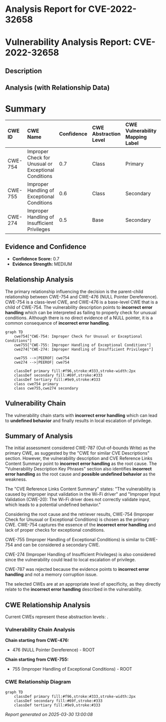 # Analysis Report for CVE-2022-32658

# Vulnerability Analysis Report: CVE-2022-32658

## Description



## Analysis (with Relationship Data)

# Summary
| CWE ID  | CWE Name                                                                                     | Confidence | CWE Abstraction Level | CWE Vulnerability Mapping Label | CWE-Vulnerability Mapping Notes |
| :-------- | :------------------------------------------------------------------------------------------- | :---------- | :---------------------- | :------------------------------ | :------------------------------ |
| CWE-754 | Improper Check for Unusual or Exceptional Conditions | 0.7        | Class                   | Primary                       | Allowed-with-Review             |
| CWE-755 | Improper Handling of Exceptional Conditions                                                        | 0.6       | Class                   | Secondary                       | Discouraged                     |
| CWE-274 | Improper Handling of Insufficient Privileges                                                           | 0.5       | Base                  | Secondary                      | Discouraged                     |

## Evidence and Confidence

*   **Confidence Score:** 0.7
*   **Evidence Strength:** MEDIUM

## Relationship Analysis
The primary relationship influencing the decision is the parent-child relationship between CWE-754 and CWE-476 (NULL Pointer Dereference). CWE-754 is a class-level CWE, and CWE-476 is a base-level CWE that is a child of CWE-754. The vulnerability description points to **incorrect error handling** which can be interpreted as failing to properly check for unusual conditions. Although there is no direct evidence of a NULL pointer, it is a common consequence of **incorrect error handling**.

```mermaid
graph TD
    cwe754["CWE-754: Improper Check for Unusual or Exceptional Conditions"]
    cwe755["CWE-755: Improper Handling of Exceptional Conditions"]
    cwe274["CWE-274: Improper Handling of Insufficient Privileges"]
    
    cwe755 -->|PEEROF| cwe754
    cwe274 -->|PEEROF| cwe754
    
    classDef primary fill:#f96,stroke:#333,stroke-width:2px
    classDef secondary fill:#69f,stroke:#333
    classDef tertiary fill:#9e9,stroke:#333
    class cwe754 primary
    class cwe755,cwe274 secondary
```

## Vulnerability Chain
The vulnerability chain starts with **incorrect error handling** which can lead to **undefined behavior** and finally results in local escalation of privilege.

## Summary of Analysis
The initial assessment considered CWE-787 (Out-of-bounds Write) as the primary CWE, as suggested by the "CWE for similar CVE Descriptions" section. However, the vulnerability description and CVE Reference Links Content Summary point to **incorrect error handling** as the root cause. The "Vulnerability Description Key Phrases" section also identifies **incorrect error handling** as the root cause and **possible undefined behavior** as the weakness.

The "CVE Reference Links Content Summary" states: "The vulnerability is caused by improper input validation in the Wi-Fi driver" and "Improper Input Validation (CWE-20): The Wi-Fi driver does not correctly validate input, which leads to a potential undefined behavior."

Considering the root cause and the retriever results, CWE-754 (Improper Check for Unusual or Exceptional Conditions) is chosen as the primary CWE. CWE-754 captures the essence of the **incorrect error handling** and lack of proper checks for exceptional conditions.

CWE-755 (Improper Handling of Exceptional Conditions) is similar to CWE-754 and can be considered a secondary CWE.

CWE-274 (Improper Handling of Insufficient Privileges) is also considered since the vulnerability could lead to local escalation of privilege.

CWE-787 was rejected because the evidence points to **incorrect error handling** and not a memory corruption issue.

The selected CWEs are at an appropriate level of specificity, as they directly relate to the **incorrect error handling** described in the vulnerability.


## CWE Relationship Analysis

Current CWEs represent these abstraction levels: .


### Vulnerability Chain Analysis

**Chain starting from CWE-476:**
- 476 (NULL Pointer Dereference) - ROOT


**Chain starting from CWE-755:**
- 755 (Improper Handling of Exceptional Conditions) - ROOT



### CWE Relationship Diagram

```mermaid
graph TD
    classDef primary fill:#f96,stroke:#333,stroke-width:2px
    classDef secondary fill:#69f,stroke:#333
    classDef tertiary fill:#9e9,stroke:#333
```



*Report generated on 2025-03-30 13:00:08*

